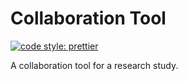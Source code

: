 # Collaboration Tool
[![code style: prettier](https://img.shields.io/badge/code_style-prettier-ff69b4.svg?style=flat-square)](https://github.com/prettier/prettier)

A collaboration tool for a research study.